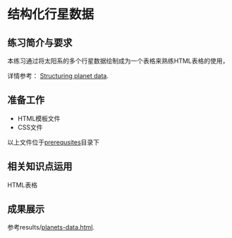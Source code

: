 # 结构化行星数据

## 练习简介与要求
本练习通过将太阳系的多个行星数据绘制成为一个表格来熟练HTML表格的使用，

详情参考：
[Structuring planet data](https://developer.mozilla.org/en-US/docs/Learn/HTML/Tables/Structuring_planet_data).

## 准备工作
- HTML模板文件
- CSS文件

以上文件位于[prerequsites](prerequisites)目录下

## 相关知识点运用
HTML表格

## 成果展示
参考results/[planets-data.html](https://litaooooo.github.io/HTML-Projects/Trainning4-Structuring%20planet%20data/results/planets-data.html).